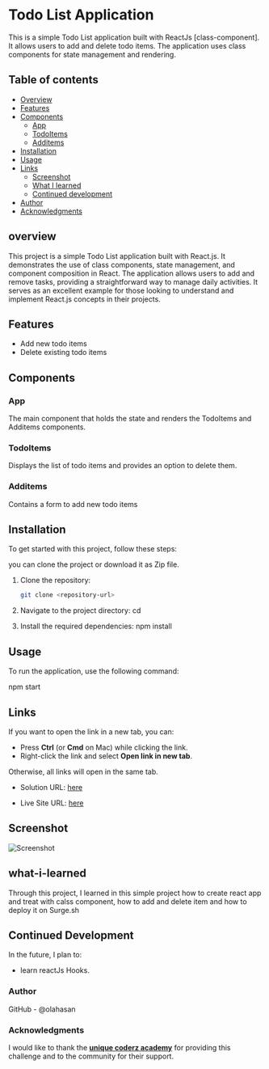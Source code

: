 # Todo List Application

This is a simple Todo List application built with ReactJs [class-component]. It allows users to add and delete todo items. The application uses class components for state management and rendering.

## Table of contents

- [Overview](#overview)
- [Features](#Features)
- [Components](#Components)
  - [App](#App)
  - [TodoItems](#TodoItems)
  - [Additems](#Additems)
- [Installation](#Installation)
- [Usage](#Usage)
- [Links](#Links)
  - [Screenshot](#Screenshot)
  - [What I learned](#what-i-learned)
  - [Continued development](#continued-development)
- [Author](#author)
- [Acknowledgments](#Acknowledgments)


## overview
This project is a simple Todo List application built with React.js. It demonstrates the use of class components, state management, and component composition in React. The application allows users to add and remove tasks, providing a straightforward way to manage daily activities. It serves as an excellent example for those looking to understand and implement React.js concepts in their projects.

## Features
- Add new todo items
- Delete existing todo items


## Components

### App

The main component that holds the state and renders the TodoItems and Additems components.

### TodoItems

Displays the list of todo items and provides an option to delete them.

### Additems

Contains a form to add new todo items


## Installation
To get started with this project, follow these steps:

you can clone the project or download it as Zip file.
1. Clone the repository:
   ```bash
   git clone <repository-url>

2. Navigate to the project directory:
   cd <project-directory>

3. Install the required dependencies:
   npm install   


## Usage
To run the application, use the following command:

npm start


## Links

If you want to open the link in a new tab, you can:

- Press **Ctrl** (or **Cmd** on Mac) while clicking the link.
- Right-click the link and select **Open link in new tab**.

Otherwise, all links will open in the same tab.


- Solution URL: [here](https://github.com/olahasan/Todo-List-_React-Project_class-component/tree/main)

- Live Site URL: [here](https://simple-todo-list-app-classes.surge.sh/)

 ## Screenshot
 
![Screenshot](./public/todoList.png)


## what-i-learned
Through this project, I learned in this simple project how to create react app and treat with calss component,
how to add and delete item and how to deploy it on Surge.sh

## Continued Development
In the future, I plan to:
- learn reactJs Hooks.

### Author

GitHub - @olahasan

### Acknowledgments

I would like to thank the **[unique coderz academy](https://www.youtube.com/@UniqueCoderzAcademy)** for providing this challenge and to the community for their support.

